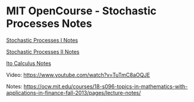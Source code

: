 # MIT OpenCourse - Stochastic Processes Notes

[Stochastic Processes I Notes](https://github.com/mincongzhang/StochasticProcessNotes/blob/main/stochastic_processes_I.md)

[Stochastic Processes II Notes](https://github.com/mincongzhang/StochasticProcessNotes/blob/main/stochastic_processes_II.md)

[Ito Calculus Notes](https://github.com/mincongzhang/StochasticProcessNotes/blob/main/ItoCalculus.md)


Video: https://www.youtube.com/watch?v=TuTmC8aOQJE

Notes: https://ocw.mit.edu/courses/18-s096-topics-in-mathematics-with-applications-in-finance-fall-2013/pages/lecture-notes/

<!---
### Stochastic Processes, Markov Chains and Markov Jumps

https://www.udemy.com/course/stochastic-processes-and-markov-chains/?utm_source=adwords&utm_medium=udemyads&utm_campaign=LongTail_la.EN_cc.UK&utm_content=deal4584&utm_term=_._ag_119325868734_._ad_532713168367_._kw__._de_c_._dm__._pl__._ti_dsa-1212271230639_._li_9044965_._pd__._&matchtype=&gclid=EAIaIQobChMIsMHOzK65_wIVj_h3Ch1kdgg_EAAYASAAEgK1QvD_BwE

### CDF PDF

https://www.probabilitycourse.com/chapter4/4_2_3_normal.php#:~:text=The%20CDF%20of%20the%20standard%20normal%20distribution%20is%20denoted%20by,is%20widely%20used%20in%20probability.

### Stochastic Calculus
https://www.udemy.com/course/stochastic-calculus/


### Stochastic process youtube
https://www.youtube.com/watch?v=TuTmC8aOQJE


### Ito

https://www.youtube.com/watch?v=Z5yRMMVUC5w

### zhihu

https://zhuanlan.zhihu.com/p/38293827

https://zhuanlan.zhihu.com/p/38294971


### pdf

https://ocw.mit.edu/courses/18-s096-topics-in-mathematics-with-applications-in-finance-fall-2013/pages/lecture-notes/

https://people.eecs.berkeley.edu/~sinclair/cs271/n21.pdf
-->
